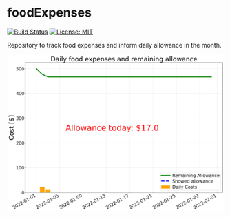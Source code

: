 # foodExpenses
[![Build Status](https://app.travis-ci.com/anchal-physics/foodExpenses.svg?branch=main)](https://app.travis-ci.com/anchal-physics/foodExpenses)
[![License: MIT](https://img.shields.io/badge/License-MIT-yellow.svg)](https://opensource.org/licenses/MIT)

Repository to track food expenses and inform daily allowance in the month.

![DailyCostsAndParameters](https://github.com/anchal-physics/foodExpenses/blob/gh-pages/DailyCostsAndParameters.png)
